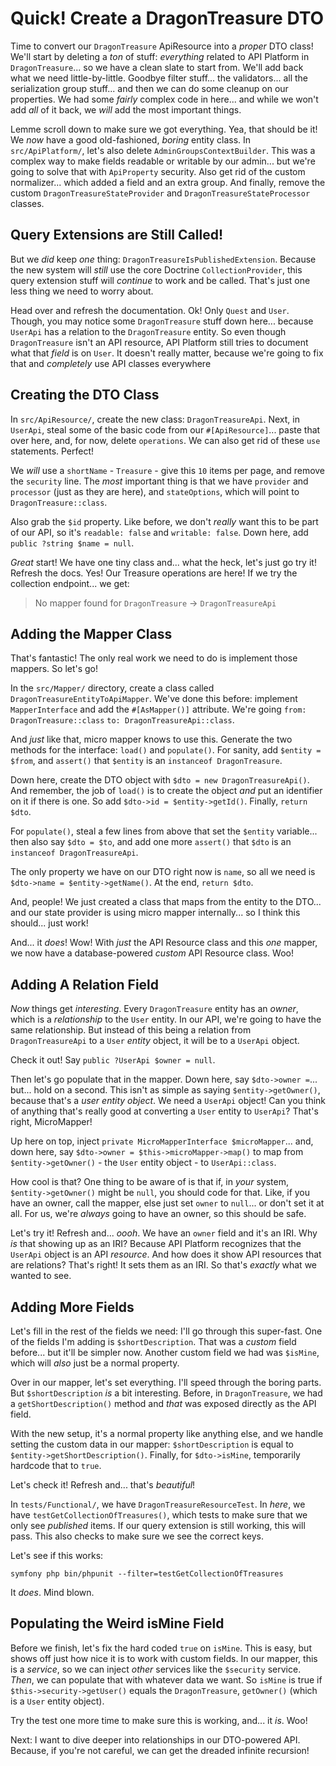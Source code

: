 # Quick! Create a DragonTreasure DTO

Time to convert our `DragonTreasure` ApiResource into a *proper* DTO class!
We'll start by deleting a *ton* of stuff: *everything* related to API Platform
in `DragonTreasure`... so we have a clean slate to start from. We'll add back
what we need little-by-little. Goodbye filter stuff... the validators... all the
serialization group stuff... and then we can do some cleanup on our properties.
We had some *fairly* complex code in here... and while we won't add *all* of it
back, we *will* add the most important things.

Lemme scroll down to make sure we got everything. Yea, that should be it! We
*now* have a good old-fashioned, *boring* entity class. In `src/ApiPlatform/`,
let's also delete `AdminGroupsContextBuilder`. This was a complex way to make
fields readable or writable by our admin... but we're going to solve that with
`ApiProperty` security. Also get rid of the custom normalizer... which added a
field and an extra group. And finally, remove the custom
`DragonTreasureStateProvider` and `DragonTreasureStateProcessor` classes.

## Query Extensions are Still Called!

But we *did* keep *one* thing: `DragonTreasureIsPublishedExtension`. Because the
new system will *still* use the core Doctrine `CollectionProvider`, this query
extension stuff will *continue* to work and be called. That's just one less
thing we need to worry about.

Head over and refresh the documentation. Ok! Only `Quest` and `User`. Though,
you may notice some `DragonTreasure` stuff down here... because `UserApi` has a
relation to the `DragonTreasure` entity. So even though `DragonTreasure` isn't an
API resource, API Platform still tries to document what that *field* is on `User`.
It doesn't really matter, because we're going to fix that and *completely* use
API classes everywhere

## Creating the DTO Class

In `src/ApiResource/`, create the new class: `DragonTreasureApi`. Next, in
`UserApi`, steal some of the basic code from our `#[ApiResource]`... paste that over
here, and, for now, delete `operations`. We can also get rid of these `use`
statements. Perfect!

We *will* use a `shortName` - `Treasure` - give this `10` items per page, and remove
the `security` line. The *most* important thing is that we have `provider` and
`processor` (just as they are here), and `stateOptions`, which will point to
`DragonTreasure::class`.

Also grab the `$id` property. Like before, we don't *really* want this to be
part of our API, so it's `readable: false` and `writable: false`. Down here, add
`public ?string $name = null`.

*Great* start! We have one tiny class and... what the heck, let's just go try it!
Refresh the docs. Yes! Our Treasure operations are here! If we try the collection
endpoint... we get:

> No mapper found for `DragonTreasure` -> `DragonTreasureApi`

## Adding the Mapper Class

That's fantastic! The only real work we need to do is implement those mappers.
So let's go!

In the `src/Mapper/` directory, create a class called
`DragonTreasureEntityToApiMapper`. We've done this before: implement `MapperInterface`
and add the `#[AsMapper()]` attribute. We're going `from: DragonTreasure::class`
`to: DragonTreasureApi::class`.

And *just* like that, micro mapper knows to use this. Generate the
two methods for the interface: `load()` and `populate()`. For sanity,
add `$entity = $from`, and `assert()` that `$entity` is an
`instanceof DragonTreasure`.

Down here, create the DTO object with `$dto = new DragonTreasureApi()`. And remember,
the job of `load()` is to create the object *and* put an identifier on it if there
is one. So add `$dto->id = $entity->getId()`. Finally, `return $dto`.

For `populate()`, steal a few lines from above that set the `$entity` variable...
then also say `$dto = $to`, and add one more `assert()` that `$dto` is an
`instanceof DragonTreasureApi`.

The only property we have on our DTO right now is `name`, so all we need is
`$dto->name = $entity->getName()`. At the end, `return $dto`.

And, people! We just created a class that maps from the entity to the DTO...
and our state provider is using micro mapper internally... so I think this should...
just work!

And... it *does*! Wow! With *just* the API Resource class and this *one* mapper,
we now have a database-powered *custom* API Resource class. Woo!

## Adding A Relation Field

*Now* things get *interesting*. Every `DragonTreasure` entity has an *owner*, which
is a *relationship* to the `User` entity. In our API, we're going to have the same
relationship. But instead of this being a relation from `DragonTreasureApi` to a
`User` *entity* object, it will be to a `UserApi` object.

Check it out! Say `public ?UserApi $owner = null`.

Then let's go populate that in the mapper. Down here, say `$dto->owner =`... but...
hold on a second. This isn't as simple as saying `$entity->getOwner()`, because that's
a *user entity object*. We need a `UserApi` object! Can you think of anything
that's really good at converting a `User` entity to `UserApi`? That's right,
MicroMapper!

Up here on top, inject `private MicroMapperInterface $microMapper`...
and, down here, say `$dto->owner = $this->microMapper->map()` to map from
`$entity->getOwner()` - the `User` entity object - to `UserApi::class`.

How cool is that? One thing to be aware of is that if, in *your* system,
`$entity->getOwner()` might be `null`, you should code for that. Like, if you have
an owner, call the mapper, else just set `owner` to `null`... or don't set it at
all. For us, we're *always* going to have an owner, so this should be safe.

Let's try it! Refresh and... *oooh*. We have an `owner` field and it's
an IRI. Why *is* that showing up as an IRI? Because API Platform recognizes
that the `UserApi` object is an API *resource*. And how does it show API resources
that are relations? That's right! It sets them as an IRI. So that's *exactly* what
we wanted to see.

## Adding More Fields

Let's fill in the rest of the fields we need: I'll go through this super-fast. One
of the fields I'm adding is `$shortDescription`. That was a *custom* field before...
but it'll be simpler now. Another custom field we had was `$isMine`, which will
*also* just be a normal property.

Over in our mapper, let's set everything. I'll speed through the
boring parts. But `$shortDescription` *is* a bit interesting. Before, in
`DragonTreasure`, we had a `getShortDescription()` method and *that* was exposed
directly as the API field.

With the new setup, it's a normal property like anything else, and we handle setting
the custom data in our mapper: `$shortDescription` is equal to
`$entity->getShortDescription()`. Finally, for `$dto->isMine`, temporarily
hardcode that to `true`.

Let's check it! Refresh and... that's *beautiful*!

In `tests/Functional/`, we have `DragonTreasureResourceTest`. In *here*, we have
`testGetCollectionOfTreasures()`, which tests to make sure that we only see
*published* items. If our query extension is still working, this will pass. This
also checks to make sure we see the correct keys.

Let's see if this works:

```terminal
symfony php bin/phpunit --filter=testGetCollectionOfTreasures
```

It *does*. Mind blown.

## Populating the Weird isMine Field

Before we finish, let's fix the hard coded `true` on `isMine`. This is easy, but
shows off just how nice it is to work with custom fields. In our mapper, this
is a *service*, so we can inject *other* services like the `$security` service.
*Then*, we can populate that with whatever data we want. So `isMine`
is true if `$this->security->getUser()` equals the `DragonTreasure`, `getOwner()`
(which is a `User` entity object).

Try the test one more time to make sure this is working, and... it *is*. Woo!

Next: I want to dive deeper into relationships in our DTO-powered API.
Because, if you're not careful, we can get the dreaded infinite recursion!
